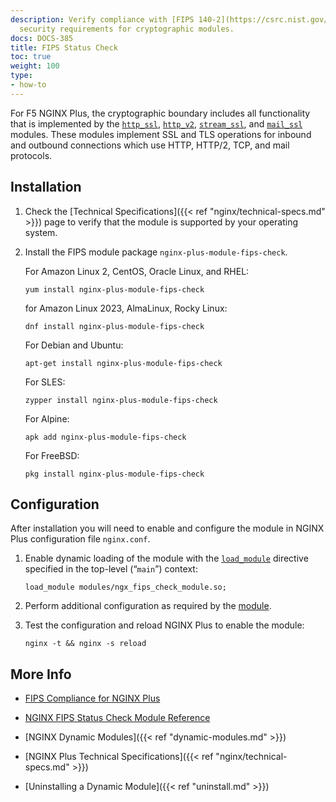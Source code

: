 ```yaml
---
description: Verify compliance with [FIPS 140-2](https://csrc.nist.gov/publications/detail/fips/140/2/final)
  security requirements for cryptographic modules.
docs: DOCS-385
title: FIPS Status Check
toc: true
weight: 100
type:
- how-to
---
```


For F5 NGINX Plus, the cryptographic boundary includes all functionality that is implemented by the [`http_ssl`](https://nginx.org/en/docs/http/ngx_http_ssl_module.html), [`http_v2`](https://nginx.org/en/docs/http/ngx_http_v2_module.html), [`stream_ssl`](https://nginx.org/en/docs/stream/ngx_stream_ssl_module.html), and [`mail_ssl`](https://nginx.org/en/docs/mail/ngx_mail_ssl_module.html) modules. These modules implement SSL and TLS operations for inbound and outbound connections which use HTTP, HTTP/2, TCP, and mail protocols.

## Installation

1. Check the [Technical Specifications]({{< ref "nginx/technical-specs.md" >}}) page to verify that the module is supported by your operating system.

2. Install the FIPS module package `nginx-plus-module-fips-check`.

   For Amazon Linux 2, CentOS, Oracle Linux, and RHEL:

   ```shell
   yum install nginx-plus-module-fips-check
   ```

   for Amazon Linux 2023, AlmaLinux, Rocky Linux:

   ```shell
   dnf install nginx-plus-module-fips-check
   ```

   For Debian and Ubuntu:

   ```shell
   apt-get install nginx-plus-module-fips-check
   ```

   For SLES:

   ```shell
   zypper install nginx-plus-module-fips-check
   ```

   For Alpine:

   ```shell
   apk add nginx-plus-module-fips-check
   ```

   For FreeBSD:

   ```shell
   pkg install nginx-plus-module-fips-check
   ```

## Configuration

After installation you will need to enable and configure the module in NGINX Plus configuration file `nginx.conf`.

1. Enable dynamic loading of the module with the [`load_module`](https://nginx.org/en/docs/ngx_core_module.html#load_module) directive specified in the top-level (“`main`”) context:

   ```nginx
   load_module modules/ngx_fips_check_module.so;
   ```

2. Perform additional configuration as required by the [module](https://github.com/ogarrett/nginx-fips-check-module).

3. Test the configuration and reload NGINX Plus to enable the module:

   ```shell
   nginx -t && nginx -s reload
   ```

## More Info

- [FIPS Compliance for NGINX Plus](https://docs.nginx.com/nginx/fips-compliance-nginx-plus/)

- [NGINX FIPS Status Check Module Reference](https://github.com/ogarrett/nginx-fips-check-module)

- [NGINX Dynamic Modules]({{< ref "dynamic-modules.md" >}})

- [NGINX Plus Technical Specifications]({{< ref "nginx/technical-specs.md" >}})

- [Uninstalling a Dynamic Module]({{< ref "uninstall.md" >}})
